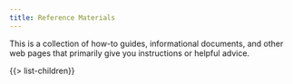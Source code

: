 ```yaml
---
title: Reference Materials
---
```


This is a collection of how-to guides, informational documents, and other web pages that primarily give you instructions or helpful advice.

{{> list-children}}
